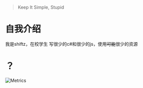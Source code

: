 > Keep It Simple, Stupid

# 自我介绍
我是shiftz，在校学生
写很少的c#和很少的js，使用~~可能~~很少的资源

# ？
![Metrics](https://metrics.lecoq.io/shiftz300?template=classic&repositories.forks=true&base.community=0&base.metadata=0&people=1&lines=1&isocalendar=1&base=header%2C%20activity%2C%20community%2C%20repositories%2C%20metadata&base.indepth=false&base.hireable=false&base.skip=false&isocalendar=false&isocalendar.duration=half-year&lines=false&lines.sections=base&lines.repositories.limit=4&lines.history.limit=1&people=false&people.limit=24&people.identicons=false&people.identicons.hide=false&people.size=28&people.types=followers%2C%20following&people.shuffle=false&config.timezone=Asia%2FShanghai&config.octicon=true)
